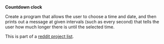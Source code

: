 **Countdown clock**

Create a program that allows the user to choose a time and date, and then prints out a message at given intervals (such as every second) that tells the user how much longer there is until the selected time.

This is part of a [reddit project list](https://docs.google.com/document/d/1TyqD2_oDtiQIh_Y55J5RfeA91JJECc97xYIKM112H9I/edit).
